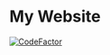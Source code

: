 # My Website
<a href="https://www.codefactor.io/repository/github/phlipde/website---phlipde/overview/master"><img src="https://www.codefactor.io/repository/github/phlipde/website---phlipde/badge/master" alt="CodeFactor" /></a>
